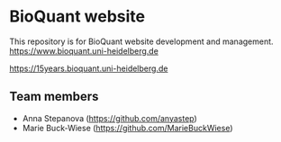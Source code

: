 # BioQuant website

This repository is for BioQuant website development and management.  
https://www.bioquant.uni-heidelberg.de

https://15years.bioquant.uni-heidelberg.de
 
## Team members

- Anna Stepanova (<https://github.com/anyastep>)
- Marie Buck-Wiese (<https://github.com/MarieBuckWiese>)
